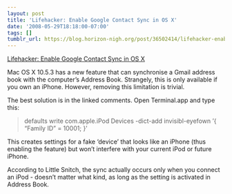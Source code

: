 ```yaml
---
layout: post
title: 'Lifehacker: Enable Google Contact Sync in OS X'
date: '2008-05-29T18:18:00-07:00'
tags: []
tumblr_url: https://blog.horizon-nigh.org/post/36502414/lifehacker-enable-google-contact-sync-in-os-x
---
```

[Lifehacker: Enable Google Contact Sync in OS X](http://lifehacker.com/393855/enable-google-contact-sync-without-an-iphone-or-ipod-touch)  

Mac OS X 10.5.3 has a new feature that can synchronise a Gmail address book with the computer’s Address Book. Strangely, this is only available if you own an iPhone. However, removing this limitation is trivial.

The best solution is in the linked comments. Open Terminal.app and type this:

> defaults write com.apple.iPod Devices -dict-add invisibl-eyefown ’{ “Family ID” = 10001; }’

This creates settings for a fake ‘device’ that looks like an iPhone (thus enabling the feature) but won’t interfere with your current iPod or future iPhone.

According to Little Snitch, the sync actually occurs only when you connect an iPod - doesn’t matter what kind, as long as the setting is activated in Address Book.

